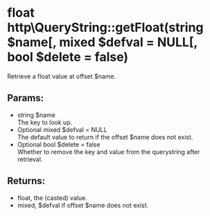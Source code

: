 # float http\QueryString::getFloat(string $name[, mixed $defval = NULL[, bool $delete = false)

Retrieve a float value at offset $name.

## Params:

* string $name  
  The key to look up.
* Optional mixed $defval = NULL  
  The default value to return if the offset $name does not exist.
* Optional bool $delete = false  
  Whether to remove the key and value from the querystring after retrieval.
  
## Returns:

* float, the (casted) value.
* mixed, $defval if offset $name does not exist.
